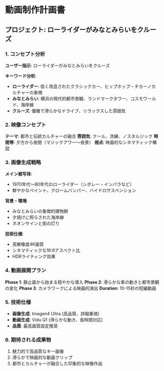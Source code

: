 # 動画制作計画書
## プロジェクト: ローライダーがみなとみらいをクルーズ

### 1. コンセプト分析
**ユーザー指示**: ローライダーがみなとみらいをクルーズ

**キーワード分析**:
- **ローライダー**: 低く改造されたクラシックカー、ヒップホップ・チカーノカルチャーの象徴
- **みなとみらい**: 横浜の現代的都市景観、ランドマークタワー、コスモワールド、海岸線
- **クルーズ**: 優雅で滑らかなドライブ、リラックスした雰囲気

### 2. 映像コンセプト
**テーマ**: 都市と伝統カルチャーの融合
**雰囲気**: クール、洗練、ノスタルジック
**時間帯**: 夕方から夜間（マジックアワー〜夜景）
**視点**: 映画的なシネマティック構図

### 3. 画像生成戦略
**メイン被写体**: 
- 1970年代〜80年代のローライダー（シボレー・インパラなど）
- 鮮やかなペイント、クロームバンパー、ハイドロサスペンション

**背景・環境**:
- みなとみらいの象徴的建物群
- 夕焼けに照らされた海岸線
- ネオンサインと街の灯り

**技術仕様**:
- 高解像度4K画質
- シネマティックな16:9アスペクト比
- HDRライティング効果

### 4. 動画展開プラン
**Phase 1**: 静止画から始まる穏やかな導入
**Phase 2**: 滑らかな車の動きと都市景観の変化
**Phase 3**: カメラワークによる映画的演出
**Duration**: 10-15秒の短編動画

### 5. 技術仕様
- **画像生成**: Imagen4 Ultra (高品質、詳細重視)
- **動画生成**: Vidu Q1 (滑らかな動き、長時間対応)
- **品質**: 最高画質設定推奨

### 6. 期待される成果物
1. 魅力的で高品質なキー画像
2. 滑らかで映画的な動画クリップ
3. 都市とカルチャーが融合した印象的な映像作品